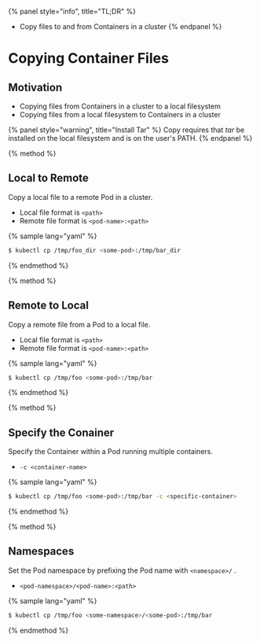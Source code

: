 {% panel style="info", title="TL;DR" %}
- Copy files to and from Containers in a cluster
{% endpanel %}

# Copying Container Files

## Motivation

- Copying files from Containers in a cluster to a local filesystem
- Copying files from a local filesystem to Containers in a cluster

{% panel style="warning", title="Install Tar" %}
Copy requires that *tar* be installed on the local filesystem and is on the user's
PATH.
{% endpanel %}

{% method %}
## Local to Remote

Copy a local file to a remote Pod in a cluster.

- Local file format is `<path>`
- Remote file format is `<pod-name>:<path>`

{% sample lang="yaml" %}

```bash
$ kubectl cp /tmp/foo_dir <some-pod>:/tmp/bar_dir
```

{% endmethod %}

{% method %}
## Remote to Local

Copy a remote file from a Pod to a local file.

- Local file format is `<path>`
- Remote file format is `<pod-name>:<path>`

{% sample lang="yaml" %}

```bash
$ kubectl cp /tmp/foo <some-pod>:/tmp/bar
```

{% endmethod %}

{% method %}
## Specify the Conainer

Specify the Container within a Pod running multiple containers.

- `-c <container-name>`

{% sample lang="yaml" %}

```bash
$ kubectl cp /tmp/foo <some-pod>:/tmp/bar -c <specific-container>
```

{% endmethod %}
  
{% method %}
## Namespaces

Set the Pod namespace by prefixing the Pod name with `<namespace>/` .

- `<pod-namespace>/<pod-name>:<path>`

{% sample lang="yaml" %}

```bash
$ kubectl cp /tmp/foo <some-namespace>/<some-pod>:/tmp/bar
```

{% endmethod %}
